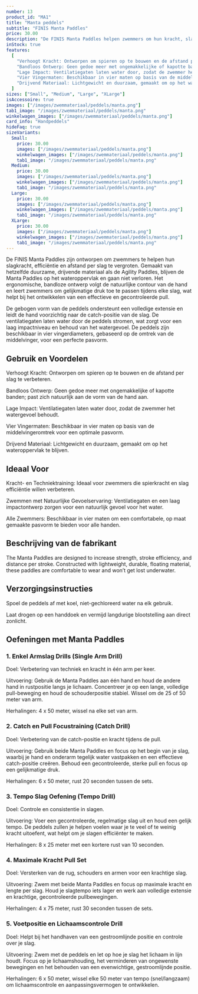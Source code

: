 ```yaml
---
number: 13
product_id: "MA1"
title: "Manta peddels"
subtitle: "FINIS Manta Paddles"
price: 30.00
description: "De FINIS Manta Paddles helpen zwemmers om hun kracht, slag efficiëntie en afstand per slag te verbeteren. Dankzij het bandloze ontwerp en het lichte, drijvende materiaal, bieden deze peddels comfort en stabiliteit tijdens elke zwemtraining."
inStock: true
features:
  [
    "Verhoogt Kracht: Ontworpen om spieren op te bouwen en de afstand per slag te verbeteren.",
    "Bandloos Ontwerp: Geen gedoe meer met ongemakkelijke of kapotte banden; past zich natuurlijk aan de vorm van de hand aan.",
    "Lage Impact: Ventilatiegaten laten water door, zodat de zwemmer het watergevoel behoudt.",
    "Vier Vingermaten: Beschikbaar in vier maten op basis van de middelvingeromtrek voor een optimale pasvorm.",
    "Drijvend Materiaal: Lichtgewicht en duurzaam, gemaakt om op het wateroppervlak te blijven.",
  ]
sizes: ["Small", "Medium", "Large", "XLarge"]
isAccessoire: true
images: ["/images/zwemmateriaal/peddels/manta.png"]
tab1_image: "/images/zwemmateriaal/peddels/manta.png"
winkelwagen_images: ["/images/zwemmateriaal/peddels/manta.png"]
card_info: "Handpeddels"
hideFaq: true
sizeVariants:
  Small:
    price: 30.00
    images: ["/images/zwemmateriaal/peddels/manta.png"]
    winkelwagen_images: ["/images/zwemmateriaal/peddels/manta.png"]
    tab1_image: "/images/zwemmateriaal/peddels/manta.png"
  Medium:
    price: 30.00
    images: ["/images/zwemmateriaal/peddels/manta.png"]
    winkelwagen_images: ["/images/zwemmateriaal/peddels/manta.png"]
    tab1_image: "/images/zwemmateriaal/peddels/manta.png"
  Large:
    price: 30.00
    images: ["/images/zwemmateriaal/peddels/manta.png"]
    winkelwagen_images: ["/images/zwemmateriaal/peddels/manta.png"]
    tab1_image: "/images/zwemmateriaal/peddels/manta.png"
  XLarge:
    price: 30.00
    images: ["/images/zwemmateriaal/peddels/manta.png"]
    winkelwagen_images: ["/images/zwemmateriaal/peddels/manta.png"]
    tab1_image: "/images/zwemmateriaal/peddels/manta.png"
---
```


De FINIS Manta Paddles zijn ontworpen om zwemmers te helpen hun slagkracht, efficiëntie en afstand per slag te vergroten. Gemaakt van hetzelfde duurzame, drijvende materiaal als de Agility Paddles, blijven de Manta Paddles op het wateroppervlak en gaan niet verloren. Het ergonomische, bandloze ontwerp volgt de natuurlijke contour van de hand en leert zwemmers om gelijkmatige druk toe te passen tijdens elke slag, wat helpt bij het ontwikkelen van een effectieve en gecontroleerde pull.

De gebogen vorm van de peddels ondersteunt een volledige extensie en leidt de hand voorzichtig naar de catch-positie van de slag. De ventilatiegaten laten water door de peddels stromen, wat zorgt voor een laag impactniveau en behoud van het watergevoel. De peddels zijn beschikbaar in vier vingerdiameters, gebaseerd op de omtrek van de middelvinger, voor een perfecte pasvorm.

## Gebruik en Voordelen

Verhoogt Kracht: Ontworpen om spieren op te bouwen en de afstand per slag te verbeteren.

Bandloos Ontwerp: Geen gedoe meer met ongemakkelijke of kapotte banden; past zich natuurlijk aan de vorm van de hand aan.

Lage Impact: Ventilatiegaten laten water door, zodat de zwemmer het watergevoel behoudt.

Vier Vingermaten: Beschikbaar in vier maten op basis van de middelvingeromtrek voor een optimale pasvorm.

Drijvend Materiaal: Lichtgewicht en duurzaam, gemaakt om op het wateroppervlak te blijven.

## Ideaal Voor

Kracht- en Techniektraining: Ideaal voor zwemmers die spierkracht en slag efficiëntie willen verbeteren.

Zwemmen met Natuurlijke Gevoelservaring: Ventilatiegaten en een laag impactontwerp zorgen voor een natuurlijk gevoel voor het water.

Alle Zwemmers: Beschikbaar in vier maten om een comfortabele, op maat gemaakte pasvorm te bieden voor alle handen.

## Beschrijving van de fabrikant

The Manta Paddles are designed to increase strength, stroke efficiency, and distance per stroke. Constructed with lightweight, durable, floating material, these paddles are comfortable to wear and won’t get lost underwater.

## Verzorgingsinstructies

Spoel de peddels af met koel, niet-gechloreerd water na elk gebruik.

Laat drogen op een handdoek en vermijd langdurige blootstelling aan direct zonlicht.

## Oefeningen met Manta Paddles

### 1. Enkel Armslag Drills (Single Arm Drill)

Doel: Verbetering van techniek en kracht in één arm per keer.

Uitvoering: Gebruik de Manta Paddles aan één hand en houd de andere hand in rustpositie langs je lichaam. Concentreer je op een lange, volledige pull-beweging en houd de schouderpositie stabiel. Wissel om de 25 of 50 meter van arm.

Herhalingen: 4 x 50 meter, wissel na elke set van arm.

### 2. Catch en Pull Focustraining (Catch Drill)

Doel: Verbetering van de catch-positie en kracht tijdens de pull.

Uitvoering: Gebruik beide Manta Paddles en focus op het begin van je slag, waarbij je hand en onderarm tegelijk water vastpakken en een effectieve catch-positie creëren. Behoud een gecontroleerde, sterke pull en focus op een gelijkmatige druk.

Herhalingen: 6 x 50 meter, rust 20 seconden tussen de sets.

### 3. Tempo Slag Oefening (Tempo Drill)

Doel: Controle en consistentie in slagen.

Uitvoering: Voer een gecontroleerde, regelmatige slag uit en houd een gelijk tempo. De peddels zullen je helpen voelen waar je te veel of te weinig kracht uitoefent, wat helpt om je slagen efficiënter te maken.

Herhalingen: 8 x 25 meter met een kortere rust van 10 seconden.

### 4. Maximale Kracht Pull Set

Doel: Versterken van de rug, schouders en armen voor een krachtige slag.

Uitvoering: Zwem met beide Manta Paddles en focus op maximale kracht en lengte per slag. Houd je slagtempo iets lager en werk aan volledige extensie en krachtige, gecontroleerde pullbewegingen.

Herhalingen: 4 x 75 meter, rust 30 seconden tussen de sets.

### 5. Voetpositie en Lichaamscontrole Drill

Doel: Helpt bij het handhaven van een gestroomlijnde positie en controle over je slag.

Uitvoering: Zwem met de peddels en let op hoe je slag het lichaam in lijn houdt. Focus op je lichaamshouding, het verminderen van ongewenste bewegingen en het behouden van een evenwichtige, gestroomlijnde positie.

Herhalingen: 6 x 50 meter, wissel elke 50 meter van tempo (snel/langzaam) om lichaamscontrole en aanpassingsvermogen te ontwikkelen.
